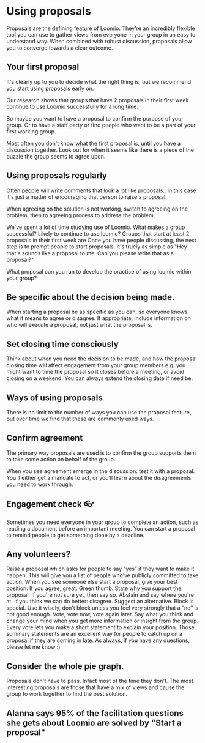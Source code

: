 # Using proposals
Proposals are the defining feature of Loomio. They're an incredibly flexible tool you can use to gather views from everyone in your group in an easy to understand way. When combined with robust discussion, proposals allow you to converge towards a clear outcome.

## Your first proposal 
It's clearly up to you to decide what the right thing is, but we recommend you start using proposals early on. 

Our research shows that groups that have 2 proposals in their first week continue to use Loomio successfully for a long time.

So maybe you want to have a proposal to confirm the purpose of your group. Or to have a staff party or find people who want to be a part of your first working group.

Most often you don't know what the first proposal is, until you have a discussion together. Look out for when it seems like there is a piece of the puzzle the group seems to agree upon.


## Using proposals regularly
Often people will write comments that look a lot like proposals.. in this case it's just a matter of encouraging that person to raise a proposal.

When agreeing on the solution is not working, switch to agreeing on the problem. then to agreeing process to address the problem.

We've spent a lot of time studying use of Loomio. What makes a group successful? Likely to continue to use loomio? Groups that start at least 2 proposals in their first week are 
Once you have people discussing, the next step is to prompt people to start proposals. It's truely as simple as "Hey that's sounds like a proposal to me. Can you please write that as a proposal?"

What proposal can you run to develop the practice of using loomio within your group?

## Be specific about the decision being made. 
When starting a proposal be as specific as you can, so everyone knows what it means to agree or disagree. If appropriate, include information on who will execute a proposal, not just what the proposal is.

## Set closing time consciously
Think about when you need the decision to be made, and how the proposal closing time will affect engagement from your group members e.g. you might want to time the proposal so it closes before a meeting, or avoid closing on a weekend. You can always extend the closing date if need be.




## Ways of using proposals
There is no limit to the number of ways you can use the proposal feature, but over time we find that these are commonly used ways.

## Confirm agreement
The primary way proposals are used is to confirm the group supports them to take some action on behalf of the group.

When you see agreement emerge in the discussion: test it with a proposal. You’ll either get a mandate to act, or you’ll learn about the disagreements you need to work through.

## Engagement check 👓
Sometimes you need everyone in your group to complete an action, such as reading a document before an important meeting. You can start a proposal to remind people to get something done by a deadline.

## Any volunteers?
Raise a proposal which asks for people to say “yes” if they want to make it happen. This will give you a list of people who’ve publicly committed to take action.
When you see someone else start a proposal, give your best position:
If you agree, great. Green thumb. State why you support the proposal.
If you're not sure yet, then say so. Abstain and say where you're at.
If you think we can do better: disagree. Suggest an alternative.
Block is special. Use it wisely, don't block unless you feel very strongly that a “no” is not good enough.
Vote, vote now, vote again later. Say what you think and change your mind when you get more information or insight from the group.
Every vote lets you make a short statement to explain your position. Those summary statements are an excellent way for people to catch up on a proposal if they are coming in late.
As always, if you have any questions, please let me know :)

## Consider the whole pie graph.
Proposals don't have to pass. Infact most of the time they don't. The most interesting proposals are those that have a mix of views and cause the group to work together to find the best solution.

<!-- Proposals have
## Find volunteers to address a problem and report back to the group.
Anyone can raise a proposal, and they give your group members an opportunity to have their say about a specific course of action.
Here are some ways proposals can be used: -->

## Alanna says 95% of the facilitation questions she gets about Loomio are solved by "Start a proposal"

## 
